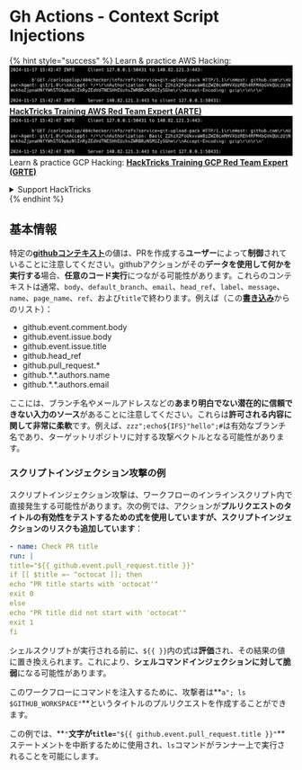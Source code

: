 # Gh Actions - Context Script Injections

{% hint style="success" %}
Learn & practice AWS Hacking:<img src="../../../.gitbook/assets/image (1).png" alt="" data-size="line">[**HackTricks Training AWS Red Team Expert (ARTE)**](https://training.hacktricks.xyz/courses/arte)<img src="../../../.gitbook/assets/image (1).png" alt="" data-size="line">\
Learn & practice GCP Hacking: <img src="../../../.gitbook/assets/image (2).png" alt="" data-size="line">[**HackTricks Training GCP Red Team Expert (GRTE)**<img src="../../../.gitbook/assets/image (2).png" alt="" data-size="line">](https://training.hacktricks.xyz/courses/grte)

<details>

<summary>Support HackTricks</summary>

* Check the [**subscription plans**](https://github.com/sponsors/carlospolop)!
* **Join the** 💬 [**Discord group**](https://discord.gg/hRep4RUj7f) or the [**telegram group**](https://t.me/peass) or **follow** us on **Twitter** 🐦 [**@hacktricks\_live**](https://twitter.com/hacktricks\_live)**.**
* **Share hacking tricks by submitting PRs to the** [**HackTricks**](https://github.com/carlospolop/hacktricks) and [**HackTricks Cloud**](https://github.com/carlospolop/hacktricks-cloud) github repos.

</details>
{% endhint %}

## 基本情報

特定の[**githubコンテキスト**](https://docs.github.com/en/actions/reference/context-and-expression-syntax-for-github-actions#github-context)の値は、PRを作成する**ユーザー**によって**制御**されていることに注意してください。githubアクションがその**データを使用して何かを実行する**場合、**任意のコード実行**につながる可能性があります。これらのコンテキストは通常、`body`、`default_branch`、`email`、`head_ref`、`label`、`message`、`name`、`page_name`、`ref`、および`title`で終わります。例えば（この[**書き込み**](https://medium.com/tinder/exploiting-github-actions-on-open-source-projects-5d93936d189f)からのリスト）：

* github.event.comment.body
* github.event.issue.body
* github.event.issue.title
* github.head\_ref
* github.pull\_request.\*
* github.\*.\*.authors.name
* github.\*.\*.authors.email

ここには、ブランチ名やメールアドレスなどの**あまり明白でない潜在的に信頼できない入力のソース**があることに注意してください。これらは**許可される内容に関して非常に柔軟**です。例えば、`zzz";echo${IFS}"hello";#`は有効なブランチ名であり、ターゲットリポジトリに対する攻撃ベクトルとなる可能性があります。

### スクリプトインジェクション攻撃の例 <a href="#example-of-a-script-injection-attack" id="example-of-a-script-injection-attack"></a>

スクリプトインジェクション攻撃は、ワークフローのインラインスクリプト内で直接発生する可能性があります。次の例では、アクションが**プルリクエストのタイトルの有効性をテストするための式を使用していますが、スクリプトインジェクションのリスクも追加しています**：
```yaml
- name: Check PR title
run: |
title="${{ github.event.pull_request.title }}"
if [[ $title =~ ^octocat ]]; then
echo "PR title starts with 'octocat'"
exit 0
else
echo "PR title did not start with 'octocat'"
exit 1
fi
```
シェルスクリプトが実行される前に、`${{ }}`内の式は**評価**され、その結果の値に置き換えられます。これにより、**シェルコマンドインジェクションに対して脆弱**になる可能性があります。

このワークフローにコマンドを注入するために、攻撃者は**`a"; ls $GITHUB_WORKSPACE"`**というタイトルのプルリクエストを作成することができます。

この例では、**`"`**文字が`title=`**`"${{ github.event.pull_request.title }}"`**ステートメントを中断するために使用され、`ls`コマンドがランナー上で実行されることを可能にします。
